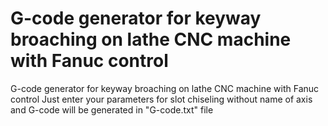 # G-code generator for keyway broaching on lathe CNC machine with Fanuc control
 G-code generator for keyway broaching on lathe CNC machine with Fanuc control
Just enter your parameters for slot chiseling without name of axis and G-code will be generated in "G-code.txt" file
